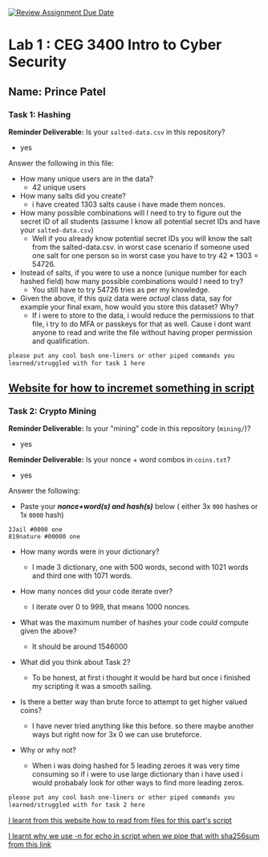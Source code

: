[![Review Assignment Due Date](https://classroom.github.com/assets/deadline-readme-button-22041afd0340ce965d47ae6ef1cefeee28c7c493a6346c4f15d667ab976d596c.svg)](https://classroom.github.com/a/SPs4PNWX)
# Lab 1 : CEG 3400 Intro to Cyber Security

## Name: Prince Patel

### Task 1: Hashing

**Reminder Deliverable:** Is your `salted-data.csv` in this repository?
  * yes

Answer the following in this file:

* How many unique users are in the data?
  * 42 unique users
* How many salts did you create?
  * i have created 1303 salts cause i have made them nonces.
* How many possible combinations will I need to try to figure out the secret ID
  of all students (assume I know all potential secret IDs and have your 
  `salted-data.csv`)
  * Well if you already know potential secret IDs you will know the salt from the salted-data.csv. in worst case scenario if someone used one salt for one person so in worst case you have to try 42 * 1303 = 54726.
* Instead of salts, if you were to use a nonce (unique number for each hashed
  field) how many possible combinations would I need to try?
  * You still have to try 54726 tries as per my knowledge.
* Given the above, if this quiz data were *actual* class data, say for example
  your final exam, how would you store this dataset?  Why?
  * If i were to store to the data, i would reduce the permissions to that file, i try to do MFA or passkeys for that as well. Cause i dont want anyone to read and write the file without having proper permission and qualification.
```bash
please put any cool bash one-liners or other piped commands you
learned/struggled with for task 1 here
```
[Website for how to incremet something in script](https://stackoverflow.com/questions/21035121/increment-variable-value-by-1-shell-programming)
---

### Task 2: Crypto Mining

**Reminder Deliverable:** Is your "mining" code in this repository (`mining/`)?
- yes  
  
**Reminder Deliverable:** Is your nonce + word combos in `coins.txt`?
- yes

Answer the following:

* Paste your ***nonce+word(s) and hash(s)*** below ( either 3x `000` hashes or 1x `0000`
hash)

```
2Jail #0000 one 
819nature #00000 one
```

* How many words were in your dictionary?
   * I made 3 dictionary, one with 500 words, second with 1021 words and third one with 1071 words.

* How many nonces did your code iterate over?
   * I iterate over 0 to 999, that means 1000 nonces.

* What was the maximum number of hashes your code *could* compute given the above?
   * It should be around 1546000  
  
* What did you think about Task 2?
   * To be honest, at first i thought it would be hard but once i finished my scripting it was a smooth sailing.  

* Is there a better way than brute force to attempt to get higher valued coins? 
   * I have never tried anything like this before. so there maybe another ways but right now for 3x 0 we can use bruteforce. 

* Why or why not?
   * When i was doing hashed for 5 leading zeroes it was very time consuming so if i were to use large dictionary than i have used i would probabaly look for other ways to find more leading zeros.


```bash
please put any cool bash one-liners or other piped commands you
learned/struggled with for task 2 here
```


[I learnt from this website how to read from files for this part's script](https://stackoverflow.com/questions/10929453/read-a-file-line-by-line-assigning-the-value-to-a-variable)

[I learnt why we use -n for echo in script when we pipe that with sha256sum from this link](https://stackoverflow.com/questions/38021348/how-can-i-echo-out-things-without-a-newline)
